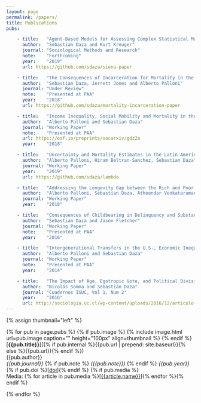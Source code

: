 ```yaml
---
layout: page
permalink: /papers/
title: Publications
pubs:

    - title:   "Agent-Based Models for Assessing Complex Statistical Models: An Example Evaluating Selection and Social Influence Estimates from the SIENA model"
      author:  "Sebastian Daza and Kurt Kreuger"
      journal: "Sociological Methods and Research"
      note:    "Forthcoming"
      year:    "2019"
      url: https://github.com/sdaza/siena-paper

    - title:   "The Consequences of Incarceration for Mortality in the US"
      author:  "Sebastian Daza, Jerrett Jones and Alberto Palloni"
      journal: "Under Review"
      note:    "Presented at PAA"
      year:    "2018"
      url: https://github.com/sdaza/mortality-incarceration-paper

    - title:   "Income Inequality, Social Mobility and Mortality in the U.S. (Preprint)"
      author:  "Alberto Palloni and Sebastian Daza"
      journal: "Working Paper"
      note:    "Presented at PAA"
      url: https://osf.io/preprints/socarxiv/gdz2a
      year:    "2018"

    - title:   "Uncertainty and Mortality Estimates in the Latin American and Caribbean (LAC) Region"
      author:  "Alberto Palloni, Hiram Beltran-Sanchez, Sebastian Daza"
      journal: "Working Paper"
      year:    "2019"
      url: https://github.com/sdaza/lambda

    - title:   "Addressing the Longevity Gap between the Rich and Poor: The Role of Social Mobility"
      author:  "Alberto Palloni, Sebastian Daza, Atheendar Venkataramani, Ezekiel J. Emanuel"
      journal: "Working Paper"
      year:    "2018"

    - title:   "Consequences of Childbearing in Delinquency and Substance Use"
      author:  "Sebastian Daza and Jason Fletcher"
      journal: "Working Paper"
      note:    "Presented at PAA"
      year:    "2016"

    - title:   "Intergenerational Transfers in the U.S., Economic Inequality, and Social Stratification"
      author:  "Alberto Palloni and Sebastian Daza"
      journal: "Working Paper"
      note:    "Presented at PAA"
      year:    "2014"

    - title:   "The Impact of Age, Egotropic Vote, and Political Divisions in the 2009-2010 Chilean Election"
      author:  "Nicolás Somma and Sebastián Daza"
      journal: "Cuadernos ISUC, Vol 1, Num 2"
      year:    "2016"
      url: http://sociologia.uc.cl/wp-content/uploads/2016/12/articulo-nicols-somma.pdf
---
```



{% assign thumbnail="left" %}

{% for pub in page.pubs %}
{% if pub.image %}
{% include image.html url=pub.image caption="" height="100px" align=thumbnail %}
{% endif %}
[**{{pub.title}}**]({% if pub.internal %}{{pub.url | prepend: site.baseurl}}{% else %}{{pub.url}}{% endif %})<br />
{{pub.author}}<br />
*{{pub.journal}}*
{% if pub.note %} *({{pub.note}})*
{% endif %} *{{pub.year}}* {% if pub.doi %}[[doi]({{pub.doi}})]{% endif %}
{% if pub.media %}<br />Media: {% for article in pub.media %}[[{{article.name}}]({{article.url}})]{% endfor %}{% endif %}

{% endfor %}
